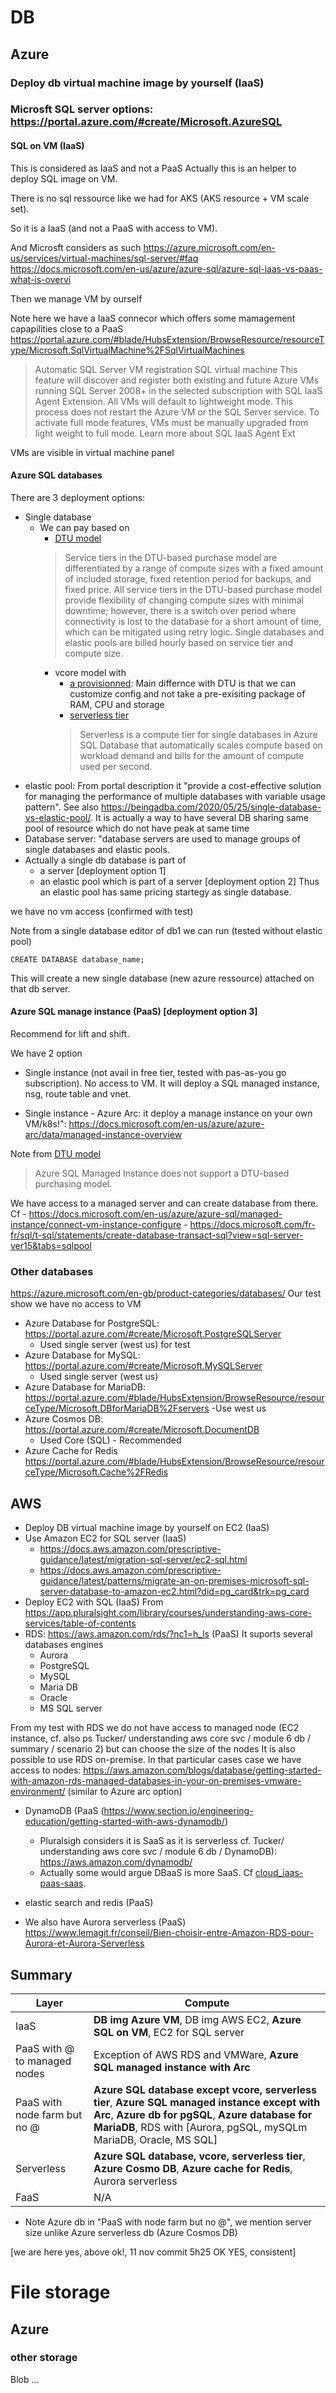 # DB

## Azure

### Deploy db virtual machine image by yourself (IaaS)

### Microsft SQL server options: https://portal.azure.com/#create/Microsoft.AzureSQL

#### SQL on VM (IaaS)

This is considered as IaaS and not a PaaS
Actually this is an helper to deploy SQL image on VM.

There is no sql ressource like we had for AKS (AKS resource + VM scale set).

So it is a IaaS (and not a PaaS with access to VM).

And Microsft considers as such https://azure.microsoft.com/en-us/services/virtual-machines/sql-server/#faq
https://docs.microsoft.com/en-us/azure/azure-sql/azure-sql-iaas-vs-paas-what-is-overvi

Then we manage VM by ourself

Note here we have a IaaS connecor which offers some mamagement capapilities close to a PaaS
https://portal.azure.com/#blade/HubsExtension/BrowseResource/resourceType/Microsoft.SqlVirtualMachine%2FSqlVirtualMachines
> Automatic SQL Server VM registration
> SQL virtual machine
> This feature will discover and register both existing and future Azure VMs running SQL Server 2008+ in the selected subscription with SQL IaaS Agent Extension. All VMs will default to lightweight mode. This process does not restart the Azure VM or the SQL Server service. 
> To activate full mode features, VMs must be manually upgraded from light weight to full mode. Learn more about SQL IaaS Agent Ext

VMs are visible in virtual machine panel

#### Azure SQL databases

There are 3 deployment options:


- Single database
    - We can pay based on 
        - [DTU model](https://docs.microsoft.com/en-us/azure/azure-sql/database/service-tiers-dtu) 
        > Service tiers in the DTU-based purchase model are differentiated by a range of compute sizes with a fixed amount of included storage, fixed retention period for backups, and fixed price. All service tiers in the DTU-based purchase model provide flexibility of changing compute sizes with minimal downtime; however, there is a switch over period where connectivity is lost to the database for a short amount of time, which can be mitigated using retry logic. Single databases and elastic pools are billed hourly based on service tier and compute size.
        -  vcore model with 
            - [a provisionned](https://docs.microsoft.com/en-us/azure/azure-sql/database/service-tiers-sql-database-vcore): Main differnce with DTU is that we can customize config and not take a pre-exisiting package of RAM, CPU and storage 
            - [serverless tier](https://docs.microsoft.com/en-us/azure/azure-sql/database/serverless-tier-overview)
            > Serverless is a compute tier for single databases in Azure SQL Database that automatically scales compute based on workload demand and bills for the amount of compute used per second.
- elastic pool: From portal description it "provide a cost-effective solution for managing the performance of multiple databases with variable usage pattern". See also https://beingadba.com/2020/05/25/single-database-vs-elastic-pool/. It is actually a way to have several DB sharing same pool of resource which do not have peak at same time
- Database server: "database servers are used to manage groups of single databases and elastic pools. 
- Actually a single db database is part of
    - a server [deployment option 1]
    - an elastic pool which is part of a server [deployment option 2] 
    Thus an elastic pool has same pricing startegy as single database.

we have no vm access (confirmed with test)

Note from a single database editor of db1 we can run (tested without elastic pool)

````
CREATE DATABASE database_name;
````
This will create a new single database  (new azure ressource) attached on that db server.

#### Azure SQL manage instance (PaaS) [deployment option 3]

Recommend for lift and shift.

We have 2 option

- Single instance (not avail in free tier, tested with pas-as-you go subscription). No access to VM. It will deploy a SQL managed instance, nsg, route table and vnet.

- Single instance - Azure Arc: it deploy a manage instance on your own VM/k8s!": https://docs.microsoft.com/en-us/azure/azure-arc/data/managed-instance-overview



Note from [DTU model](https://docs.microsoft.com/en-us/azure/azure-sql/database/service-tiers-dtu) 
> Azure SQL Managed Instance does not support a DTU-based purchasing model.

We have access to a managed server and can create database from there. Cf
    - https://docs.microsoft.com/en-us/azure/azure-sql/managed-instance/connect-vm-instance-configure
    - https://docs.microsoft.com/fr-fr/sql/t-sql/statements/create-database-transact-sql?view=sql-server-ver15&tabs=sqlpool


### Other databases

https://azure.microsoft.com/en-gb/product-categories/databases/
Our test show we have no access to VM


- Azure Database for PostgreSQL: https://portal.azure.com/#create/Microsoft.PostgreSQLServer
    - Used single server (west us) for test
- Azure Database for MySQL: https://portal.azure.com/#create/Microsoft.MySQLServer
    - Used single server (west us)
- Azure Database for MariaDB: https://portal.azure.com/#blade/HubsExtension/BrowseResource/resourceType/Microsoft.DBforMariaDB%2Fservers
    -Use west us
- Azure Cosmos DB: https://portal.azure.com/#create/Microsoft.DocumentDB
    - Used Core (SQL) - Recommended
- Azure Cache for Redis
https://portal.azure.com/#blade/HubsExtension/BrowseResource/resourceType/Microsoft.Cache%2FRedis


## AWS 

- Deploy DB virtual machine image by yourself on EC2 (IaaS)
- Use Amazon EC2 for SQL server (IaaS)
    - https://docs.aws.amazon.com/prescriptive-guidance/latest/migration-sql-server/ec2-sql.html
    - https://docs.aws.amazon.com/prescriptive-guidance/latest/patterns/migrate-an-on-premises-microsoft-sql-server-database-to-amazon-ec2.html?did=pg_card&trk=pg_card
- Deploy EC2 with SQL (IaaS)
From https://app.pluralsight.com/library/courses/understanding-aws-core-services/table-of-contents 
- RDS: https://aws.amazon.com/rds/?nc1=h_ls (PaaS)
It suports  several databases engines
    - Aurora
    - PostgreSQL
    - MySQL
    - Maria DB
    - Oracle 
    - MS SQL server

From my test with RDS we do not have access to managed node (EC2 instance, cf. also ps Tucker/ understanding aws core svc /  module 6 db / summary / scenario 2) but can choose the size of the nodes
It is also possible to use RDS on-premise. In that particular cases case we have access to nodes:
https://aws.amazon.com/blogs/database/getting-started-with-amazon-rds-managed-databases-in-your-on-premises-vmware-environment/ (similar to Azure arc option)
- DynamoDB  (PaaS (https://www.section.io/engineering-education/getting-started-with-aws-dynamodb/)
    - Pluralsigh considers it is SaaS as it is serverless cf. Tucker/ understanding aws core svc /  module 6 db / DynamoDB): https://aws.amazon.com/dynamodb/
    - Actually some would argue DBaaS is more SaaS. Cf [cloud_iaas-paas-saas](./cloud_iaas-paas-saas.md#DBaaS).

- elastic search and redis (PaaS)
- We also have Aurora serverless (PaaS)
https://www.lemagit.fr/conseil/Bien-choisir-entre-Amazon-RDS-pour-Aurora-et-Aurora-Serverless

## Summary


| Layer                       | Compute                                                                      |
| --------------------------- | --------------------------------------------------------------------------   |
| IaaS                        | **DB img Azure VM**, DB img AWS EC2, **Azure SQL on VM**, EC2 for SQL server |
| PaaS with @ to managed nodes| Exception of AWS RDS and VMWare, **Azure SQL managed instance with Arc**     |
| PaaS with node farm but no @| **Azure SQL database except vcore, serverless tier**, **Azure SQL managed instance except with Arc**, **Azure db for pgSQL**, **Azure database for MariaDB**, RDS with [Aurora, pgSQL, mySQLm MariaDB, Oracle, MS SQL]|                                         
| Serverless                  | **Azure SQL database, vcore, serverless tier**, **Azure Cosmo DB**, **Azure cache for Redis**, Aurora serverless            |
| FaaS                        | N/A                                                                   |                                    

- Note Azure db in "PaaS with node farm but no @", we mention server size unlike Azure serverless db (Azure Cosmos DB)


<!-- Compliant AZ900 book -->
[we are here yes, above ok!, 11 nov commit 5h25 OK YES, consistent]
# File storage

## Azure 

### other storage

Blob ...

